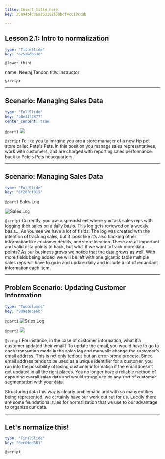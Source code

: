 ```yaml
---
title: Insert title here
key: 35a9424dc6a263187b08bcf4cc18ccab

---
```

## Lesson 2.1: Intro to normalization

```yaml
type: "TitleSlide"
key: "a2526eb530"
```

`@lower_third`

name: Neeraj Tandon 
title: Instructor


`@script`



---
## Scenario: Managing Sales Data

```yaml
type: "FullSlide"
key: "b0e33f4877"
center_content: true
```

`@part1`
![](https://assets.datacamp.com/production/repositories/4703/datasets/f88d03cfe407bb928ae3f6bf6d8f23a7eb7e044a/data_camp_asset1.png)


`@script`
I’d like you to imagine you are a store manager of a new hip pet store called Pete's Pets. In this position you manage sales representatives, work with customers, and are charged with reporting sales performance back to Pete's Pets headquarters.


---
## Scenario: Managing Sales Data

```yaml
type: "FullSlide"
key: "6f207cf015"
```

`@part1`
Sales Log


![Sales Log](https://assets.datacamp.com/production/repositories/4703/datasets/5348c3327359a2b9d75d0e0f8be941d06e8abaed/datacamp_asset2.png)


`@script`
Currently, you use a spreadsheet where you task sales reps with logging their sales on a daily basis. This log gets reviewed on a weekly basis...
As you see we have a lot of fields. The log was created with the intention of tracking sales, but it looks like it’s also tracking other information like customer details, and store location. These are all important and valid data points to track, but what if we want to track more data points? As our business grows we notice that the data grows as well. With more fields being added, we will be left with one gigantic table multiple sales reps will have to go in and update daily and include a lot of redundant information each item.


---
## Problem Scenario: Updating Customer Information

```yaml
type: "TwoColumns"
key: "909e3ece6b"
```

`@part1`
![Sales Log](https://assets.datacamp.com/production/repositories/4703/datasets/5348c3327359a2b9d75d0e0f8be941d06e8abaed/datacamp_asset2.png)


`@part2`
![](https://assets.datacamp.com/production/repositories/4703/datasets/1ac80a278e9ee568b083cbe80b093b97f6788305/datacamp_asset3.png)


`@script`
For instance, in the case of customer information, what if a customer updated their email?  To update the email, you would have to go to each transaction made in the sales log and manually change the customer’s email address. This is not only tedious but an error-prone process. Since email address tends to be used as a unique identifier for a customer, you run into the possibility of losing customer information if the email doesn’t get updated in all the right places. You no longer have a reliable method of capturing overall sales data and would struggle to do any sort of customer segmentation with your data. 


Structuring data this way is clearly problematic and with so many entities being represented, we certainly have our work cut out for us. Luckily there are some foundational rules for normalization that we use to our advantage to organize our data.


---
## Let's normalize this!

```yaml
type: "FinalSlide"
key: "6ec09ed301"
```

`@script`


